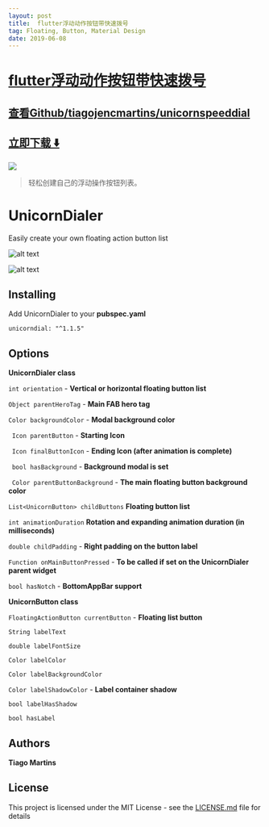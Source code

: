 ```yaml
---
layout: post
title:  flutter浮动动作按钮带快速拨号
tag: Floating, Button, Material Design
date: 2019-06-08
---
```


# [flutter浮动动作按钮带快速拨号 ](http://github.com/tiagojencmartins/unicornspeeddial) 



## [查看Github/tiagojencmartins/unicornspeeddial](http://github.com/tiagojencmartins/unicornspeeddial)
## [立即下载 ️⬇️ ](https://codeload.github.com/tiagojencmartins/unicornspeeddial/zip/master) 


 
![](https://flutterawesome.com/content/images/2018/09/unicornspeeddial.gif)
 
>
> 轻松创建自己的浮动操作按钮列表。
>

 
# UnicornDialer

Easily create your own floating action button list

![alt text](https://github.com/tiagojencmartins/unicornspeeddial/blob/master/vertical.gif?raw=true)

![alt text](https://github.com/tiagojencmartins/unicornspeeddial/blob/master/horizontal.gif?raw=true)


## Installing

Add UnicornDialer to your **pubspec.yaml**

```
unicorndial: "^1.1.5"
```

## Options ##

**UnicornDialer class**

`int orientation` - **Vertical or horizontal floating button list**

`Object parentHeroTag` - **Main FAB hero tag**

`Color backgroundColor` - **Modal background color**

` Icon parentButton` - **Starting Icon**

` Icon finalButtonIcon` - **Ending Icon (after animation is complete)**

` bool hasBackground` - **Background modal is set**

` Color parentButtonBackground` - **The main floating button background color**

 `List<UnicornButton> childButtons` **Floating button list**

 `int animationDuration` **Rotation and expanding animation duration (in milliseconds)**

 `double childPadding` - **Right padding on the button label**

 `Function onMainButtonPressed` - **To be called if set on the UnicornDialer parent widget**

 `bool hasNotch` - **BottomAppBar support**



 **UnicornButton class**

 `FloatingActionButton currentButton` - **Floating list button**

 `String labelText`

 `double labelFontSize`

 `Color labelColor`

 `Color labelBackgroundColor`

 `Color labelShadowColor` - **Label container shadow**

 `bool labelHasShadow`

 `bool hasLabel`


## Authors

**Tiago Martins**


## License

This project is licensed under the MIT License - see the [LICENSE.md](LICENSE.md) file for details

